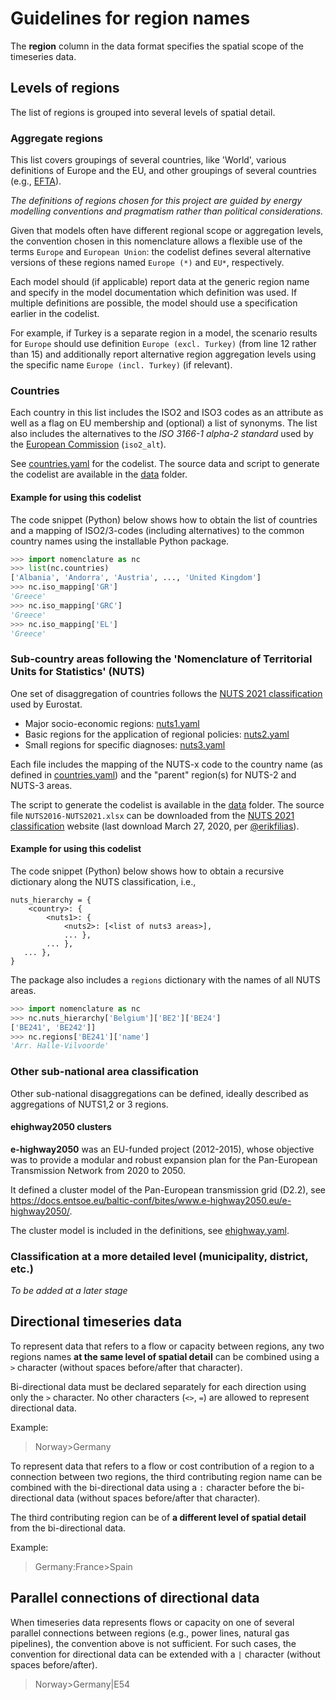 # Guidelines for region names

The **region** column in the data format specifies the spatial scope
of the timeseries data.

## Levels of regions

The list of regions is grouped into several levels of spatial detail.

### Aggregate regions

This list covers groupings of several countries, like 'World', various
definitions of Europe and the EU, and other groupings of several countries
(e.g., [EFTA](https://en.wikipedia.org/wiki/European_Free_Trade_Association)).

*The definitions of regions chosen for this project are guided by energy*
*modelling conventions and pragmatism rather than political considerations.*

Given that models often have different regional scope or aggregation levels,
the convention chosen in this nomenclature allows a flexible use
of the terms `Europe` and `European Union`:
the codelist defines several alternative versions of these regions named
`Europe (*)` and `EU*`, respectively.

Each model should (if applicable) report data at the generic region name
and specify in the model documentation which definition was used.
If multiple definitions are possible, the model should use a specification
earlier in the codelist.

For example, if Turkey is a separate region in a model, the scenario results
for `Europe` should use definition `Europe (excl. Turkey)`
(from line 12 rather than 15)
and additionally report alternative region aggregation levels
using the specific name `Europe (incl. Turkey)` (if relevant).

### Countries

Each country in this list includes the ISO2 and ISO3 codes as an attribute
as well as a flag on EU membership and (optional) a list of synonyms.
The list also includes the alternatives to the *ISO 3166-1 alpha-2 standard*
used by the [European Commission](https://en.wikipedia.org/wiki/ISO_3166-1_alpha-2)
(`iso2_alt`).

See [countries.yaml](countries.yaml) for the codelist.
The source data and script to generate the codelist are available
in the [data](data) folder.

#### Example for using this codelist

The code snippet (Python) below shows how to obtain the list of countries
and a mapping of ISO2/3-codes (including alternatives)
to the common country names using the installable Python package.

```python
>>> import nomenclature as nc
>>> list(nc.countries)
['Albania', 'Andorra', 'Austria', ..., 'United Kingdom']
>>> nc.iso_mapping['GR']
'Greece'
>>> nc.iso_mapping['GRC']
'Greece'
>>> nc.iso_mapping['EL']
'Greece'
```

### Sub-country areas following the 'Nomenclature of Territorial Units for Statistics' (NUTS)

One set of disaggregation of countries follows the
[NUTS 2021 classification](https://ec.europa.eu/eurostat/web/nuts/background)
used by Eurostat.
 - Major socio-economic regions: [nuts1.yaml](nuts1.yaml)
 - Basic regions for the application of regional policies: [nuts2.yaml](nuts2.yaml)
 - Small regions for specific diagnoses: [nuts3.yaml](nuts3.yaml)

Each file includes the mapping of the NUTS-x code to the country name
(as defined in [countries.yaml](countries.yaml))
and the "parent" region(s) for NUTS-2 and NUTS-3 areas.

The script to generate the codelist is available in the [data](data) folder.
The source file `NUTS2016-NUTS2021.xlsx` can be downloaded from the
[NUTS 2021 classification](https://ec.europa.eu/eurostat/web/nuts/background)
website (last download March 27, 2020, per [@erikfilias](https://github.com/erikfilias)).

#### Example for using this codelist

The code snippet (Python) below shows how to obtain a recursive dictionary
along the NUTS classification, i.e.,

```
nuts_hierarchy = {
    <country>: {
        <nuts1>: {
            <nuts2>: [<list of nuts3 areas>],
            ... },
        ... },
   ... },
}
```

The package also includes a `regions` dictionary with the names
of all NUTS areas.

```python
>>> import nomenclature as nc
>>> nc.nuts_hierarchy['Belgium']['BE2']['BE24']
['BE241', 'BE242']]
>>> nc.regions['BE241']['name']
'Arr. Halle-Vilvoorde'
```

### Other sub-national area classification

Other sub-national disaggregations can be defined, ideally described as aggregations
of NUTS1,2 or 3 regions.

#### ehighway2050 clusters

**e-highway2050** was an EU-funded project (2012-2015), whose objective was to provide a
modular and robust expansion plan for the Pan-European Transmission Network from 2020
to 2050.

It defined a cluster model of the Pan-European transmission grid (D2.2),
see https://docs.entsoe.eu/baltic-conf/bites/www.e-highway2050.eu/e-highway2050/.

The cluster model is included in the definitions, see [ehighway.yaml](ehighway.yaml).

### Classification at a more detailed level (municipality, district, etc.)

*To be added at a later stage*

## Directional timeseries data

To represent data that refers to a flow or capacity between regions,
any two regions names **at the same level of spatial detail** can be
combined using a `>` character (without spaces before/after that character).

Bi-directional data must be declared separately for each direction using only
the `>` character. No other characters (`<>`, `=`) are allowed to
represent directional data.

Example:

> Norway>Germany

To represent data that refers to a flow or cost contribution of a region
to a connection between two regions, the third contributing region name 
can be combined with the bi-directional data using a `:` character before
the bi-directional data (without spaces before/after that character).

The third contributing region can be of **a different level of spatial detail**
from the bi-directional data.

Example:

> Germany:France>Spain

## Parallel connections of directional data

When timeseries data represents flows or capacity on one of several parallel
connections between regions (e.g., power lines, natural gas pipelines), the
convention above is not sufficient. For such cases, the convention for
directional data can be extended with a `|` character
(without spaces before/after).

> Norway>Germany|E54
